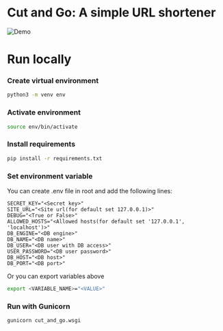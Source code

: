 # Cut and Go: A simple URL shortener

![Demo](https://raw.githubusercontent.com/codegleb/cut_and_go/master/assets/demo.gif)

# Run locally

### Create virtual environment

```bash
python3 -m venv env
```
### Activate environment

```bash
source env/bin/activate
```

### Install requirements

```bash
pip install -r requirements.txt
```

### Set environment variable 

You can create .env file in root and add the following lines:

```
SECRET_KEY="<Secret key>"
SITE_URL="<Site url(for default set 127.0.0.1)>"
DEBUG="<True or False>"
ALLOWED_HOSTS="<Allowed hosts(for default set '127.0.0.1', 'localhost')>"
DB_ENGINE="<DB engine>"
DB_NAME="<DB name>"
DB_USER="<DB user with DB access>"
USER_PASSWORD="<DB user password>"
DB_HOST="<DB host>"
DB_PORT="<DB port>"
```

Or you can export variables above

```bash
export <VARIABLE_NAME>="<VALUE>"
```
 
### Run with Gunicorn

```bash
gunicorn cut_and_go.wsgi
```
